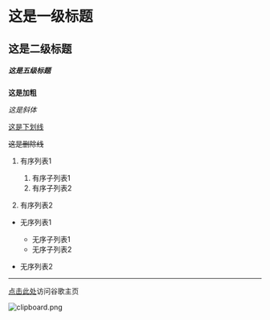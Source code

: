 # 这是一级标题

## 这是二级标题

##### 这是五级标题

**这是加粗**

*这是斜体*

<u>这是下划线</u>

~~这是删除线~~

1. 有序列表1
   1. 有序子列表1
   2. 有序子列表2

2. 有序列表2



+ 无序列表1
  + 无序子列表1
  + 无序子列表2

+ 无序列表2



***



[点击此处](www.google.com)访问谷歌主页

![clipboard.png](https://i.loli.net/2021/11/23/PemzITA5wJqy4xU.png)







